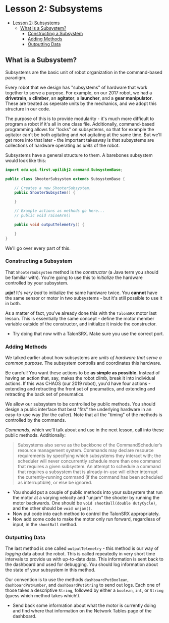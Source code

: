 # Lesson 2: Subsystems

<!-- TOC -->

- [Lesson 2: Subsystems](#lesson-2-subsystems)
  - [What is a Subsystem?](#what-is-a-subsystem)
    - [Constructing a Subsystem](#constructing-a-subsystem)
    - [Adding Methods](#adding-methods)
    - [Outputting Data](#outputting-data)

<!-- /TOC -->

## What is a Subsystem?

Subsystems are the basic unit of robot organization in the command-based paradigm.

Every robot that we design has "subsystems" of hardware that work together to serve a purpose. For example, on our 2017 robot, we had a **drivetrain**, a **climber**, an **agitator**, a **launcher**, and a **gear manipulator**. These are treated as seperate units by the mechanics, and we adopt this structure in our code.

The purpose of this is to provide modularity - it's much more difficult to program a robot if it's all in one class file.
Additionally, command-based programming allows for "locks" on subsystems, so that for example the agitator can't be both agitating and _not_ agitating at the same time. But we'll get more into that later - the important takeaway is that subsystems are collections of hardware operating as _units_ of the robot.

Subsystems have a general structure to them.
A barebones subsystem would look like this:

```java
import edu.wpi.first.wpilibj2.command.SubsystemBase;

public class ShooterSubsystem extends SubsystemBase {

    // Creates a new ShooterSubsystem.
    public ShooterSubsystem() {

    }

    // Example actions as methods go here...
    // public void raiseArm()

    public void outputTelemetry() {

    }
}
```

We'll go over every part of this.

### Constructing a Subsystem

That `ShooterSubsystem` method is the _constructor_ (a Java term you should be familiar with). You're going to use this to _initialize_ the hardware controlled by your subsystem.

**¡ojo!** It's _very bad_ to initialize the same hardware twice. You **cannot** have the same sensor or motor in two subsystems - but it's still possible to use it in both.

As a matter of fact, you've already done this with the `TalonSRX` motor last lesson. This is essentially the same concept - define the motor member variable outside of the constructor, and initialize it inside the constructor.

- Try doing that now with a TalonSRX. Make sure you use the correct port.

### Adding Methods

We talked earlier about how subsystems are _units of hardware that serve a common purpose_. The subsystem controlls and coordinates this hardware.

Be careful! You want these actions to be **as simple as possible.** Instead of having an action that, say, makes the robot climb, break it into individual actions. If this was CHAOS (our 2019 robot), you'd have four actions - extending and retracting the front set of pneumatics, and extending and retracting the back set of pneumatics.

We allow our subsystem to be controlled by public methods. You should design a public interface that best "fits" the underlying hardware in an easy-to-use way (for the caller). Note that all the "timing" of the methods is controlled by the commands.

_Commands_, which we'll talk about and use in the next lesson, call into these public methods. Additionally:
> Subsystems also serve as the backbone of the CommandScheduler’s resource management system. Commands may declare resource requirements by specifying which subsystems they interact with; the scheduler will never concurrently schedule more than one command that requires a given subsystem. An attempt to schedule a command that requires a subsystem that is already-in-use will either interrupt the currently-running command (if the command has been scheduled as interruptible), or else be ignored.

- You should put a couple of public methods into your subsystem that run the motor at a varying velocity and "unjam" the shooter by running the motor backwards. One should be `void shootBall(double dutyCycle)`, and the other should be `void unjam()`.
- Now put code into each method to control the TalonSRX appropriately.
- Now add some code to make the motor only run forward, regardless of input, in the `shootBall` method.

<!-- Note: this is not relevant if we aren't using SpartronicsSubsystem yet -->
### Outputting Data

The last method is one called `outputTelemetry` - this method is our way of _logging_ data about the robot. This is called repeatedly in very short time intervals to provide us with up-to-date data. This information is sent back to the dashboard and used for debugging. You should log information about the state of your subsystem in this method.

<!-- Wait, should we overload just one method instead? -->
Our convention is to use the methods `dashboardPutBoolean`, `dashboardPutNumber`, and `dashboardPutString` to send out logs. Each one of those takes a descriptive `String`, followed by either a `boolean`, `int`, or `String` (guess which method takes which!).

- Send back some information about what the motor is currently doing and find where that information on the Network Tables page of the dashboard.
